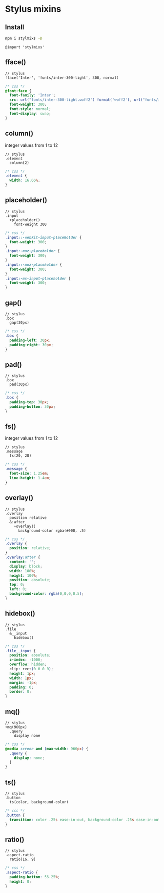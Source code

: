 # Stylus mixins

## Install
```sh
npm i stylmixs -D
```
```styl
@import 'stylmixs'
```

## fface()
```styl
// stylus
fface('Inter', 'fonts/inter-300-light', 300, normal)
```
```css
/* css */
@font-face {
  font-family: 'Inter';
  src: url("fonts/inter-300-light.woff2") format('woff2'), url("fonts/inter-300-light.woff") format('woff'), url("fonts/inter-300-light.ttf") format('truetype');
  font-weight: 300;
  font-style: normal;
  font-display: swap;
}
```

## column()
integer values from 1 to 12
```styl
// stylus
.element
  column(2)
```
```css
/* css */
.element {
  width: 16.66%;
}
```

## placeholder()
```styl
// stylus
.input
  +placeholder()
    font-weight 300
```
```css
/* css */
.input::-webkit-input-placeholder {
  font-weight: 300;
}
.input:-moz-placeholder {
  font-weight: 300;
}
.input::-moz-placeholder {
  font-weight: 300;
}
.input:-ms-input-placeholder {
  font-weight: 300;
}
```

## gap()
```styl
// stylus
.box
  gap(30px)
```
```css
/* css */
.box {
  padding-left: 30px;
  padding-right: 30px;
}
```

## pad()
```styl
// stylus
.box
  pad(30px)
```
```css
/* css */
.box {
  padding-top: 30px;
  padding-bottom: 30px;
}
```

## fs()
integer values from 1 to 12
```styl
// stylus
.message
  fs(20, 28)
```
```css
/* css */
.message {
  font-size: 1.25em;
  line-height: 1.4em;
}
```

## overlay()
```styl
// stylus
.overlay
  position relative
  &:after
    +overlay()
      background-color rgba(#000, .5)
```
```css
/* css */
.overlay {
  position: relative;
}
.overlay:after {
  content: '';
  display: block;
  width: 100%;
  height: 100%;
  position: absolute;
  top: 0;
  left: 0;
  background-color: rgba(0,0,0,0.5);
}
```

## hidebox()
```styl
// stylus
.file
  &__input
    hidebox()
```
```css
/* css */
.file__input {
  position: absolute;
  z-index: -1000;
  overflow: hidden;
  clip: rect(0 0 0 0);
  height: 1px;
  width: 1px;
  margin: -1px;
  padding: 0;
  border: 0;
}
```

## mq()
```styl
// stylus
+mq(960px)
  .query
    display none
```
```css
/* css */
@media screen and (max-width: 960px) {
  .query {
    display: none;
  }
}
```

## ts()
```styl
// stylus
.button
  ts(color, background-color)
```
```css
/* css */
.button {
  transition: color .25s ease-in-out, background-color .25s ease-in-out;
}
```

## ratio()
```styl
// stylus
.aspect-ratio
  ratio(16, 9)
```
```css
/* css */
.aspect-ratio {
  padding-bottom: 56.25%;
  height: 0;
}
```

